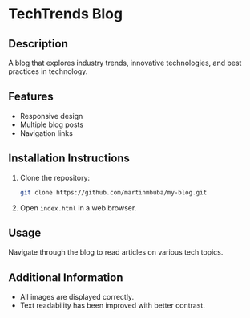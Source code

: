 # TechTrends Blog

## Description
A blog that explores industry trends, innovative technologies, and best practices in technology.

## Features
- Responsive design
- Multiple blog posts
- Navigation links

## Installation Instructions
1. Clone the repository:
   ```bash
   git clone https://github.com/martinmbuba/my-blog.git
   ```
2. Open `index.html` in a web browser.

## Usage
Navigate through the blog to read articles on various tech topics.

## Additional Information
- All images are displayed correctly.
- Text readability has been improved with better contrast.
